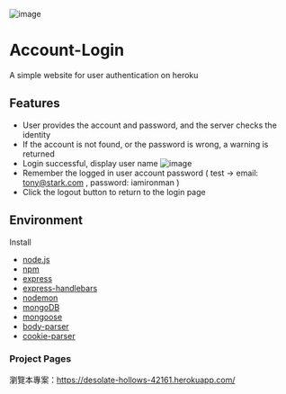 ![image](https://user-images.githubusercontent.com/79748426/155864201-78a9da52-1a10-4d23-9940-022b016cca62.png)
# Account-Login

A simple website for user  authentication on heroku

## Features

- User provides the account and password, and the server checks the identity
- If the account is not found, or the password is wrong, a warning is returned
- Login successful, display user name
![image](https://user-images.githubusercontent.com/79748426/155864242-5001cc1c-4271-4b23-91a3-2b6f3d480fb4.png)
- Remember the logged in user account password
  ( test -> email: tony@stark.com , password: iamironman )
- Click the logout button to return to the login page

## Environment

Install

- [node.js]
- [npm]
- [express]
- [express-handlebars]
- [nodemon]
- [mongoDB]
- [mongoose]
- [body-parser]
- [cookie-parser]

### Project Pages
瀏覽本專案：<https://desolate-hollows-42161.herokuapp.com/>


[node.js]: https://nodejs.org/
[npm]: https://www.npmjs.com/get-npm
[express]: https://www.npmjs.com/package/express
[express-handlebars]: https://www.npmjs.com/package/express-handlebars
[nodemon]: https://www.npmjs.com/package/nodemon
[mongoDB]: https://www.mongodb.com/
[mongoose]: https://mongoosejs.com/
[body-parser]: https://www.npmjs.com/package/body-parser
[cookie-parser]: https://www.npmjs.com/package/cookie-parser
